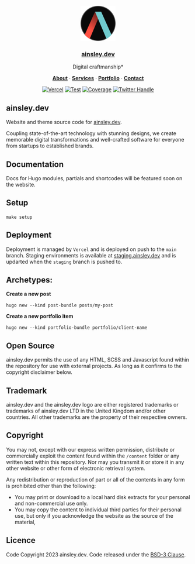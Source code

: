 <p align="center">
  <a href="https://ainsley.dev">
    <img src="./res/symbol.png" height="96">
    <h3 align="center">ainsley.dev</h3>
  </a>
</p>

<p align="center">
  Digital craftmanship*
</p>

<p align="center">
  <a href="https://ainsley.dev/about/"><strong>About</strong></a> ·
  <a href="https://ainsley.dev/services/"><strong>Services</strong></a> ·
  <a href="https://ainsley.dev/portfolio/"><strong>Portfolio</strong></a> ·
  <a href="https://ainsley.dev/contact/"><strong>Contact</strong></a>
</p>

<div align="center">

[![Vercel](https://therealsujitk-vercel-badge.vercel.app/?app=website&style=plastic)](https://ainsley.dev)
[![Test](https://github.com/ainsleydev/website/actions/workflows/test.yaml/badge.svg)](https://github.com/ainsleydev/website/actions/workflows/test.yaml)
[![Coverage](https://codecov.io/gh/ainsleydev/website/branch/dev/graph/badge.svg?token=Y8crTxn7Ic)](https://codecov.io/gh/ainsleydev/website)
[![Twitter Handle](https://img.shields.io/twitter/follow/ainsleydev)](https://twitter.com/ainsleydev)

</div>

## ainsley.dev

Website and theme source code for [ainsley.dev](https://ainsley.dev).

Coupling state-of-the-art technology with stunning designs, we create memorable digital transformations and well-crafted
software for everyone from startups to established brands.

## Documentation

Docs for Hugo modules, partials and shortcodes will be featured soon on the website.

## Setup

```shel
make setup
```

## Deployment

Deployment is managed by `Vercel` and is deployed on push to the `main` branch. Staging environments is available
at [staging.ainsley.dev](https://staging.ainsley.dev) and is updarted when the `staging` branch is pushed to.

## Archetypes:

**Create a new post**

```shell
hugo new --kind post-bundle posts/my-post
```

**Create a new portfolio item**

```shell
hugo new --kind portfolio-bundle portfolio/client-name
```

## Open Source

ainsley.dev permits the use of any HTML, SCSS and Javascript found within the repository for use with external projects.
As long as it confirms to the copyright disclaimer below.

## Trademark

ainsley.dev and the ainsley.dev logo are either registered trademarks or trademarks of ainsley.dev LTD in the United
Kingdom and/or other countries. All other trademarks are the property of their respective owners.

## Copyright

You may not, except with our express written permission, distribute or commercially exploit the content found within
the `/content` folder or any written text within this repository. Nor may you transmit it or store it in any other
website or other form of electronic retrieval system.

Any redistribution or reproduction of part or all of the contents in any form is prohibited other than the following:

- You may print or download to a local hard disk extracts for your personal and non-commercial use only.
- You may copy the content to individual third parties for their personal use, but only if you acknowledge the website
  as the source of the material,

## Licence

Code Copyright 2023 ainsley.dev. Code released under the [BSD-3 Clause](LICENSE).

[//]: # ([![Maintainability]&#40;https://api.codeclimate.com/v1/badges/f5912a1dec11b8003850/maintainability&#41;]&#40;https://codeclimate.com/github/ainsleydev/website/maintainability&#41;)

